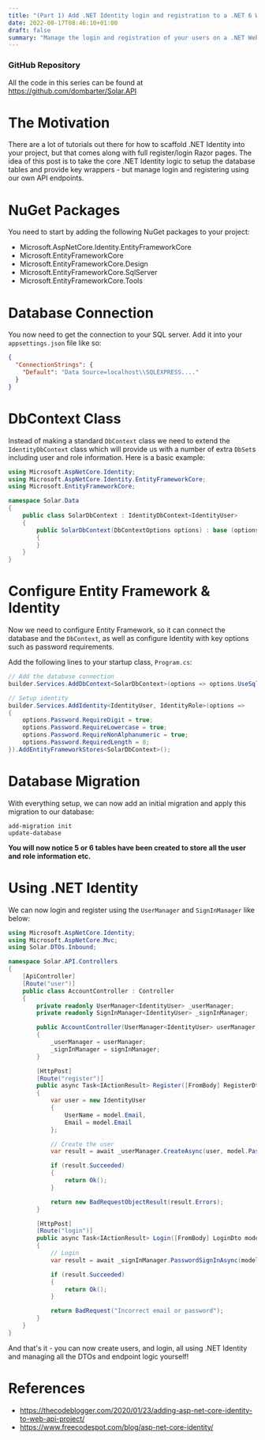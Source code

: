 ```yaml
---
title: "(Part 1) Add .NET Identity login and registration to a .NET 6 Web API"
date: 2022-08-17T08:46:10+01:00
draft: false
summary: "Manage the login and registration of your users on a .NET Web API using .NET Identity"
---
```


### GitHub Repository

All the code in this series can be found at https://github.com/dombarter/Solar.API

# The Motivation

There are a lot of tutorials out there for how to scaffold .NET Identity into your project, but that comes along with full register/login Razor pages. The idea of this post is to take the core .NET Identity logic to setup the database tables and provide key wrappers - but manage login and registering using our own API endpoints.

# NuGet Packages

You need to start by adding the following NuGet packages to your project:

- Microsoft.AspNetCore.Identity.EntityFrameworkCore
- Microsoft.EntityFrameworkCore
- Microsoft.EntityFrameworkCore.Design
- Microsoft.EntityFrameworkCore.SqlServer
- Microsoft.EntityFrameworkCore.Tools

# Database Connection

You now need to get the connection to your SQL server. Add it into your `appsettings.json` file like so:

```json
{
  "ConnectionStrings": {
    "Default": "Data Source=localhost\\SQLEXPRESS...."
  }
}
```

# DbContext Class

Instead of making a standard `DbContext` class we need to extend the `IdentityDbContext` class which will provide us with a number of extra `DbSet`s including user and role information. Here is a basic example:

```csharp
using Microsoft.AspNetCore.Identity;
using Microsoft.AspNetCore.Identity.EntityFrameworkCore;
using Microsoft.EntityFrameworkCore;

namespace Solar.Data
{
    public class SolarDbContext : IdentityDbContext<IdentityUser>
    {
        public SolarDbContext(DbContextOptions options) : base (options)
        {
        }
    }
}
```

# Configure Entity Framework & Identity

Now we need to configure Entity Framework, so it can connect the database and the `DbContext`, as well as configure Identity with key options such as password requirements.

Add the following lines to your startup class, `Program.cs`:

```csharp
// Add the database connection
builder.Services.AddDbContext<SolarDbContext>(options => options.UseSqlServer(builder.Configuration.GetConnectionString("Default")));

// Setup identity
builder.Services.AddIdentity<IdentityUser, IdentityRole>(options =>
{
    options.Password.RequireDigit = true;
    options.Password.RequireLowercase = true;
    options.Password.RequireNonAlphanumeric = true;
    options.Password.RequiredLength = 8;
}).AddEntityFrameworkStores<SolarDbContext>();
```

# Database Migration

With everything setup, we can now add an initial migration and apply this migration to our database:

```
add-migration init
update-database
```

**You will now notice 5 or 6 tables have been created to store all the user and role information etc.**

# Using .NET Identity

We can now login and register using the `UserManager` and `SignInManager` like below:

```csharp
using Microsoft.AspNetCore.Identity;
using Microsoft.AspNetCore.Mvc;
using Solar.DTOs.Inbound;

namespace Solar.API.Controllers
{
    [ApiController]
    [Route("user")]
    public class AccountController : Controller
    {
        private readonly UserManager<IdentityUser> _userManager;
        private readonly SignInManager<IdentityUser> _signInManager;

        public AccountController(UserManager<IdentityUser> userManager, SignInManager<IdentityUser> signInManager)
        {
            _userManager = userManager;
            _signInManager = signInManager;
        }

        [HttpPost]
        [Route("register")]
        public async Task<IActionResult> Register([FromBody] RegisterDto model)
        {
            var user = new IdentityUser
            {
                UserName = model.Email,
                Email = model.Email
            };

            // Create the user
            var result = await _userManager.CreateAsync(user, model.Password);

            if (result.Succeeded)
            {
                return Ok();
            }

            return new BadRequestObjectResult(result.Errors);
        }

        [HttpPost]
        [Route("login")]
        public async Task<IActionResult> Login([FromBody] LoginDto model)
        {
            // Login
            var result = await _signInManager.PasswordSignInAsync(model.Email, model.Password, model.RememberMe, false);

            if (result.Succeeded)
            {
                return Ok();
            }

            return BadRequest("Incorrect email or password");
        }
    }
}
```

And that's it - you can now create users, and login, all using .NET Identity and managing all the DTOs and endpoint logic yourself!

# References

- https://thecodeblogger.com/2020/01/23/adding-asp-net-core-identity-to-web-api-project/
- https://www.freecodespot.com/blog/asp-net-core-identity/
